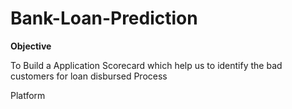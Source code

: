 # Bank-Loan-Prediction

**Objective** 

To Build a Application Scorecard which help us to identify the bad customers for loan disbursed Process 

Platform 
 

